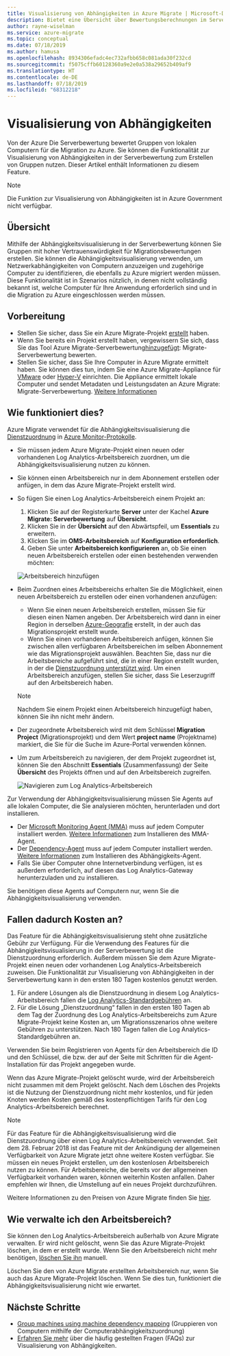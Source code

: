 ```yaml
---
title: Visualisierung von Abhängigkeiten in Azure Migrate | Microsoft-Dokumentation
description: Bietet eine Übersicht über Bewertungsberechnungen im Serverbewertungsdienst von Azure Migrate.
author: rayne-wiselman
ms.service: azure-migrate
ms.topic: conceptual
ms.date: 07/18/2019
ms.author: hamusa
ms.openlocfilehash: 8934306efadc4ec732afbb658c081ada30f232cd
ms.sourcegitcommit: f5075cffb60128360a9e2e0a538a29652b409af9
ms.translationtype: HT
ms.contentlocale: de-DE
ms.lasthandoff: 07/18/2019
ms.locfileid: "68312218"
---
```

# <a name="dependency-visualization"></a>Visualisierung von Abhängigkeiten

Von der Azure Die Serverbewertung bewertet Gruppen von lokalen Computern für die Migration zu Azure. Sie können die Funktionalität zur Visualisierung von Abhängigkeiten in der Serverbewertung zum Erstellen von Gruppen nutzen. Dieser Artikel enthält Informationen zu diesem Feature.

> [!NOTE]
> Die Funktion zur Visualisierung von Abhängigkeiten ist in Azure Government nicht verfügbar.

## <a name="overview"></a>Übersicht

Mithilfe der Abhängigkeitsvisualisierung in der Serverbewertung können Sie Gruppen mit hoher Vertrauenswürdigkeit für Migrationsbewertungen erstellen. Sie können die Abhängigkeitsvisualisierung verwenden, um Netzwerkabhängigkeiten von Computern anzuzeigen und zugehörige Computer zu identifizieren, die ebenfalls zu Azure migriert werden müssen. Diese Funktionalität ist in Szenarios nützlich, in denen nicht vollständig bekannt ist, welche Computer für Ihre Anwendung erforderlich sind und in die Migration zu Azure eingeschlossen werden müssen.

## <a name="before-you-start"></a>Vorbereitung

- Stellen Sie sicher, dass Sie ein Azure Migrate-Projekt [erstellt](how-to-add-tool-first-time.md) haben.
- Wenn Sie bereits ein Projekt erstellt haben, vergewissern Sie sich, dass Sie das Tool Azure Migrate-Serverbewertung[hinzugefügt](how-to-assess.md): Migrate-Serverbewertung bewerten.
- Stellen Sie sicher, dass Sie Ihre Computer in Azure Migrate ermittelt haben. Sie können dies tun, indem Sie eine Azure Migrate-Appliance für [VMware](how-to-set-up-appliance-vmware.md) oder [Hyper-V](how-to-set-up-appliance-hyper-v.md) einrichten. Die Appliance ermittelt lokale Computer und sendet Metadaten und Leistungsdaten an Azure Migrate: Migrate-Serverbewertung. [Weitere Informationen](migrate-appliance.md)

## <a name="how-does-it-work"></a>Wie funktioniert dies?

Azure Migrate verwendet für die Abhängigkeitsvisualisierung die [Dienstzuordnung](../operations-management-suite/operations-management-suite-service-map.md) in [Azure Monitor-Protokolle](../log-analytics/log-analytics-overview.md).
- Sie müssen jedem Azure Migrate-Projekt einen neuen oder vorhandenen Log Analytics-Arbeitsbereich zuordnen, um die Abhängigkeitsvisualisierung nutzen zu können.
- Sie können einen Arbeitsbereich nur in dem Abonnement erstellen oder anfügen, in dem das Azure Migrate-Projekt erstellt wird.
- So fügen Sie einen Log Analytics-Arbeitsbereich einem Projekt an:
    1. Klicken Sie auf der Registerkarte **Server** unter der Kachel **Azure Migrate: Serverbewertung** auf **Übersicht**.
    2. Klicken Sie in der **Übersicht** auf den Abwärtspfeil, um **Essentials** zu erweitern.
    3. Klicken Sie im **OMS-Arbeitsbereich** auf **Konfiguration erforderlich**.
    4. Geben Sie unter **Arbeitsbereich konfigurieren** an, ob Sie einen neuen Arbeitsbereich erstellen oder einen bestehenden verwenden möchten:
    
    ![Arbeitsbereich hinzufügen](./media/how-to-create-group-machine-dependencies/workspace.png)

- Beim Zuordnen eines Arbeitsbereichs erhalten Sie die Möglichkeit, einen neuen Arbeitsbereich zu erstellen oder einen vorhandenen anzufügen:
  - Wenn Sie einen neuen Arbeitsbereich erstellen, müssen Sie für diesen einen Namen angeben. Der Arbeitsbereich wird dann in einer Region in derselben [Azure-Geografie](https://azure.microsoft.com/global-infrastructure/geographies/) erstellt, in der auch das Migrationsprojekt erstellt wurde.
  - Wenn Sie einen vorhandenen Arbeitsbereich anfügen, können Sie zwischen allen verfügbaren Arbeitsbereichen im selben Abonnement wie das Migrationsprojekt auswählen. Beachten Sie, dass nur die Arbeitsbereiche aufgeführt sind, die in einer Region erstellt wurden, in der die [Dienstzuordnung unterstützt wird](https://docs.microsoft.com/azure/azure-monitor/insights/service-map-configure#supported-azure-regions). Um einen Arbeitsbereich anzufügen, stellen Sie sicher, dass Sie Leserzugriff auf den Arbeitsbereich haben.

  > [!NOTE]
  > Nachdem Sie einem Projekt einen Arbeitsbereich hinzugefügt haben, können Sie ihn nicht mehr ändern.

- Der zugeordnete Arbeitsbereich wird mit dem Schlüssel **Migration Project** (Migrationsprojekt) und dem Wert **project name** (Projektname) markiert, die Sie für die Suche im Azure-Portal verwenden können.
- Um zum Arbeitsbereich zu navigieren, der dem Projekt zugeordnet ist, können Sie den Abschnitt **Essentials** (Zusammenfassung) der Seite **Übersicht** des Projekts öffnen und auf den Arbeitsbereich zugreifen.

    ![Navigieren zum Log Analytics-Arbeitsbereich](./media/concepts-dependency-visualization/oms-workspace.png)

Zur Verwendung der Abhängigkeitsvisualisierung müssen Sie Agents auf alle lokalen Computer, die Sie analysieren möchten, herunterladen und dort installieren.  

- Der [Microsoft Monitoring Agent (MMA)](https://docs.microsoft.com/azure/log-analytics/log-analytics-agent-windows) muss auf jedem Computer installiert werden. [Weitere Informationen](https://docs.microsoft.com/azure/migrate/how-to-create-group-machine-dependencies#install-the-mma) zum Installieren des MMA-Agent.
- Der [Dependency-Agent](https://docs.microsoft.com/azure/monitoring/monitoring-service-map-configure) muss auf jedem Computer installiert werden. [Weitere Informationen](https://docs.microsoft.com/azure/migrate/how-to-create-group-machine-dependencies#install-the-dependency-agent) zum Installieren des Abhängigkeits-Agent.
- Falls Sie über Computer ohne Internetverbindung verfügen, ist es außerdem erforderlich, auf diesen das Log Analytics-Gateway herunterzuladen und zu installieren.

Sie benötigen diese Agents auf Computern nur, wenn Sie die Abhängigkeitsvisualisierung verwenden.

## <a name="do-i-need-to-pay-for-it"></a>Fallen dadurch Kosten an?

Das Feature für die Abhängigkeitsvisualisierung steht ohne zusätzliche Gebühr zur Verfügung. Für die Verwendung des Features für die Abhängigkeitsvisualisierung in der Serverbewertung ist die Dienstzuordnung erforderlich. Außerdem müssen Sie dem Azure Migrate-Projekt einen neuen oder vorhandenen Log Analytics-Arbeitsbereich zuweisen. Die Funktionalität zur Visualisierung von Abhängigkeiten in der Serverbewertung kann in den ersten 180 Tagen kostenlos genutzt werden.

1. Für andere Lösungen als die Dienstzuordnung in diesem Log Analytics-Arbeitsbereich fallen die [Log Analytics-Standardgebühren](https://azure.microsoft.com/pricing/details/log-analytics/) an.
2. Für die Lösung „Dienstzuordnung“ fallen in den ersten 180 Tagen ab dem Tag der Zuordnung des Log Analytics-Arbeitsbereichs zum Azure Migrate-Projekt keine Kosten an, um Migrationsszenarios ohne weitere Gebühren zu unterstützen. Nach 180 Tagen fallen die Log Analytics-Standardgebühren an.

Verwenden Sie beim Registrieren von Agents für den Arbeitsbereich die ID und den Schlüssel, die bzw. der auf der Seite mit Schritten für die Agent-Installation für das Projekt angegeben wurde.

Wenn das Azure Migrate-Projekt gelöscht wurde, wird der Arbeitsbereich nicht zusammen mit dem Projekt gelöscht. Nach dem Löschen des Projekts ist die Nutzung der Dienstzuordnung nicht mehr kostenlos, und für jeden Knoten werden Kosten gemäß des kostenpflichtigen Tarifs für den Log Analytics-Arbeitsbereich berechnet.

> [!NOTE]
> Für das Feature für die Abhängigkeitsvisualisierung wird die Dienstzuordnung über einen Log Analytics-Arbeitsbereich verwendet. Seit dem 28. Februar 2018 ist das Feature mit der Ankündigung der allgemeinen Verfügbarkeit von Azure Migrate jetzt ohne weitere Kosten verfügbar. Sie müssen ein neues Projekt erstellen, um den kostenlosen Arbeitsbereich nutzen zu können. Für Arbeitsbereiche, die bereits vor der allgemeinen Verfügbarkeit vorhanden waren, können weiterhin Kosten anfallen. Daher empfehlen wir Ihnen, die Umstellung auf ein neues Projekt durchzuführen.

Weitere Informationen zu den Preisen von Azure Migrate finden Sie [hier](https://azure.microsoft.com/pricing/details/azure-migrate/).

## <a name="how-do-i-manage-the-workspace"></a>Wie verwalte ich den Arbeitsbereich?

Sie können den Log Analytics-Arbeitsbereich außerhalb von Azure Migrate verwalten. Er wird nicht gelöscht, wenn Sie das Azure Migrate-Projekt löschen, in dem er erstellt wurde. Wenn Sie den Arbeitsbereich nicht mehr benötigen, [löschen Sie ihn](../azure-monitor/platform/manage-access.md) manuell.

Löschen Sie den von Azure Migrate erstellten Arbeitsbereich nur, wenn Sie auch das Azure Migrate-Projekt löschen. Wenn Sie dies tun, funktioniert die Abhängigkeitsvisualisierung nicht wie erwartet.

## <a name="next-steps"></a>Nächste Schritte
- [Group machines using machine dependency mapping](how-to-create-group-machine-dependencies.md) (Gruppieren von Computern mithilfe der Computerabhängigkeitszuordnung)
- [Erfahren Sie mehr](https://docs.microsoft.com/azure/migrate/resources-faq#what-is-dependency-visualization) über die häufig gestellten Fragen (FAQs) zur Visualisierung von Abhängigkeiten.

